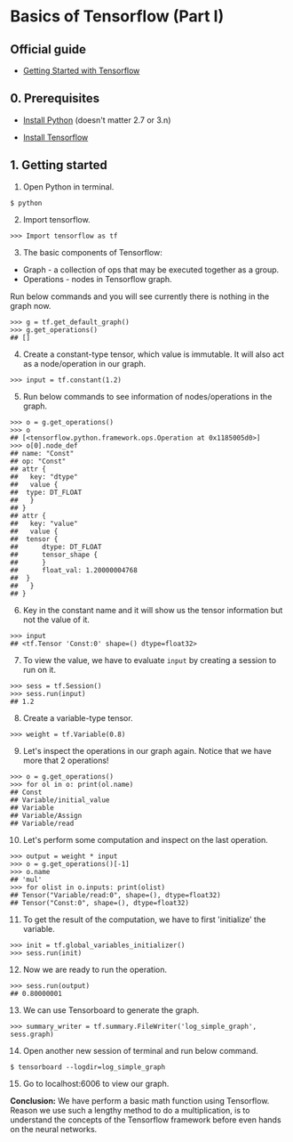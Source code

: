 # Basics of Tensorflow (Part I)
## Official guide
* [Getting Started with Tensorflow](https://www.tensorflow.org/get_started/get_started)
## 0. Prerequisites  
* [Install Python](https://www.python.org/downloads/) (doesn't matter 2.7 or 3.n)  

* [Install Tensorflow](https://www.tensorflow.org/install/)   

## 1. Getting started
1. Open Python in terminal.
```
$ python
```

2. Import tensorflow.
```
>>> Import tensorflow as tf
```

3. The basic components of Tensorflow:  
* Graph - a collection of ops that may be executed together as a group.  
* Operations - nodes in Tensorflow graph.  

Run below commands and you will see currently there is nothing in the graph now.
```
>>> g = tf.get_default_graph()
>>> g.get_operations()
## []
```

4. Create a constant-type tensor, which value is immutable. It will also act as a node/operation in our graph.
```
>>> input = tf.constant(1.2)
```

5. Run below commands to see information of nodes/operations in the graph.
```
>>> o = g.get_operations()
>>> o
## [<tensorflow.python.framework.ops.Operation at 0x1185005d0>]
>>> o[0].node_def
## name: "Const"
## op: "Const"
## attr {
##   key: "dtype"
##   value {
## 	type: DT_FLOAT
##   }
## }
## attr {
##   key: "value"
##   value {
## 	tensor {
##   	dtype: DT_FLOAT
##   	tensor_shape {
##   	}
##   	float_val: 1.20000004768
## 	}
##   }
## }
```

6. Key in the constant name and it will show us the tensor information but not the value of it.
```
>>> input
## <tf.Tensor 'Const:0' shape=() dtype=float32>
```

7. To view the value, we have to evaluate ```input``` by creating a session to run on it.
```
>>> sess = tf.Session()
>>> sess.run(input)
## 1.2
```

8. Create a variable-type tensor.
```
>>> weight = tf.Variable(0.8)
```

9. Let's inspect the operations in our graph again. Notice that we have more that 2 operations!
```
>>> o = g.get_operations()
>>> for ol in o: print(ol.name)
## Const
## Variable/initial_value
## Variable
## Variable/Assign
## Variable/read
```

10. Let's perform some computation and inspect on the last operation.
```
>>> output = weight * input
>>> o = g.get_operations()[-1]
>>> o.name
## 'mul'
>>> for olist in o.inputs: print(olist)
## Tensor("Variable/read:0", shape=(), dtype=float32)
## Tensor("Const:0", shape=(), dtype=float32)
```

11. To get the result of the computation, we have to first 'initialize' the variable.
```
>>> init = tf.global_variables_initializer()
>>> sess.run(init)
```

12. Now we are ready to run the operation.
```
>>> sess.run(output)
## 0.80000001
```

13. We can use Tensorboard to generate the graph.
```
>>> summary_writer = tf.summary.FileWriter('log_simple_graph', sess.graph)
```

14. Open another new session of terminal and run below command.
```
$ tensorboard --logdir=log_simple_graph
```

15. Go to localhost:6006 to view our graph.

**Conclusion:** We have perform a basic math function using Tensorflow. Reason we use such a lengthy method to do a multiplication, is to understand the concepts of the Tensorflow framework before even hands on the neural networks.
